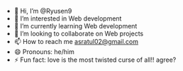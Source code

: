 - 👋 Hi, I’m @Ryusen9
- 👀 I’m interested in Web development
- 🌱 I’m currently learning Web development
- 💞️ I’m looking to collaborate on Web projects
- 📫 How to reach me asratul02@gmail.com
- 😄 Pronouns: he/him
- ⚡ Fun fact: love is the most twisted curse of all!! agree?

<!---
Ryusen9/Ryusen9 is a ✨ special ✨ repository because its `README.md` (this file) appears on your GitHub profile.
You can click the Preview link to take a look at your changes.
--->
